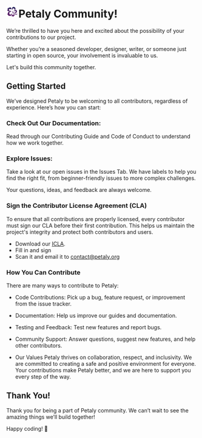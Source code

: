 # ![](https://raw.githubusercontent.com/petaly-labs/petaly/main/images/logo/petaly_favicon_small.png)Petaly Community! 

We’re thrilled to have you here and excited about the possibility of your contributions to our project. 

Whether you’re a seasoned developer, designer, writer, or someone just starting in open source, your involvement is invaluable to us.

Let's build this community together.

## Getting Started
We’ve designed Petaly to be welcoming to all contributors, regardless of experience. Here’s how you can start:


### Check Out Our Documentation: 
Read through our Contributing Guide and Code of Conduct to understand how we work together.

### Explore Issues: 

Take a look at our open issues in the Issues Tab. We have labels to help you find the right fit, from beginner-friendly issues to more complex challenges.

Your questions, ideas, and feedback are always welcome.

### Sign the Contributor License Agreement (CLA)
To ensure that all contributions are properly licensed, every contributor must sign our CLA before their first contribution. This helps us maintain the project's integrity and protect both contributors and users. 

- Download our [ICLA](./petaly-icla.pdf). 
- Fill in and sign
- Scan it and email it to contact@petaly.org

### How You Can Contribute
There are many ways to contribute to Petaly: 

- Code Contributions: Pick up a bug, feature request, or improvement from the issue tracker.
- Documentation: Help us improve our guides and documentation.
- Testing and Feedback: Test new features and report bugs.
- Community Support: Answer questions, suggest new features, and help other contributors.

- Our Values
Petaly thrives on collaboration, respect, and inclusivity. We are committed to creating a safe and positive environment for everyone. Your contributions make Petaly better, and we are here to support you every step of the way.

## Thank You!
Thank you for being a part of Petaly community. We can’t wait to see the amazing things we’ll build together!

Happy coding! 🌱